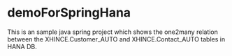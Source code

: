# demoForSpringHana
This is an sample java spring project which shows the one2many relation between the XHINCE.Customer_AUTO and XHINCE.Contact_AUTO tables in HANA DB.
